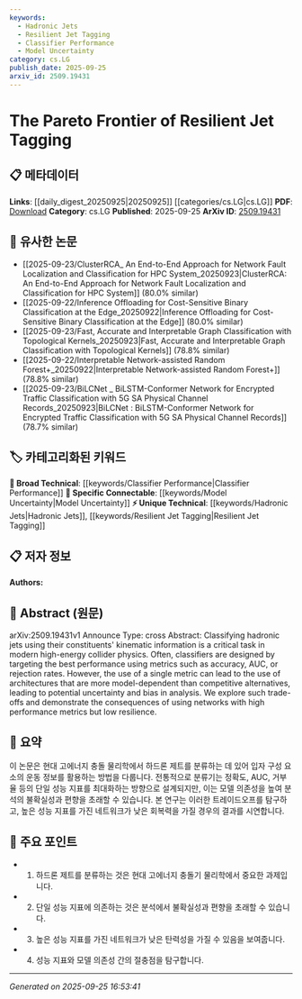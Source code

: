 ```yaml
---
keywords:
  - Hadronic Jets
  - Resilient Jet Tagging
  - Classifier Performance
  - Model Uncertainty
category: cs.LG
publish_date: 2025-09-25
arxiv_id: 2509.19431
---
```


<!-- KEYWORD_LINKING_METADATA:
{
  "processed_timestamp": "2025-09-25T16:53:41.629906",
  "vocabulary_version": "1.0",
  "selected_keywords": [
    "Hadronic Jets",
    "Resilient Jet Tagging",
    "Classifier Performance",
    "Model Uncertainty"
  ],
  "rejected_keywords": [],
  "similarity_scores": {
    "Hadronic Jets": 0.78,
    "Resilient Jet Tagging": 0.82,
    "Classifier Performance": 0.7,
    "Model Uncertainty": 0.77
  },
  "extraction_method": "AI_prompt_based",
  "budget_applied": true,
  "candidates_json": {
    "candidates": [
      {
        "surface": "hadronic jets",
        "canonical": "Hadronic Jets",
        "aliases": [
          "jets",
          "hadron jets"
        ],
        "category": "unique_technical",
        "rationale": "Hadronic jets are a specific concept in high-energy physics that can link to other studies on particle physics and collider experiments.",
        "novelty_score": 0.75,
        "connectivity_score": 0.65,
        "specificity_score": 0.85,
        "link_intent_score": 0.78
      },
      {
        "surface": "resilient jet tagging",
        "canonical": "Resilient Jet Tagging",
        "aliases": [
          "jet tagging",
          "resilient tagging"
        ],
        "category": "unique_technical",
        "rationale": "This concept is central to the paper and represents a novel approach in jet classification, linking to resilience in machine learning models.",
        "novelty_score": 0.8,
        "connectivity_score": 0.6,
        "specificity_score": 0.9,
        "link_intent_score": 0.82
      },
      {
        "surface": "classifier performance",
        "canonical": "Classifier Performance",
        "aliases": [
          "performance metrics",
          "classifier metrics"
        ],
        "category": "broad_technical",
        "rationale": "Understanding classifier performance is crucial for linking to discussions on model evaluation and optimization strategies.",
        "novelty_score": 0.5,
        "connectivity_score": 0.7,
        "specificity_score": 0.6,
        "link_intent_score": 0.7
      },
      {
        "surface": "model uncertainty",
        "canonical": "Model Uncertainty",
        "aliases": [
          "uncertainty in models",
          "model bias"
        ],
        "category": "specific_connectable",
        "rationale": "Model uncertainty is a key aspect in evaluating machine learning models, connecting to broader discussions on model reliability.",
        "novelty_score": 0.65,
        "connectivity_score": 0.75,
        "specificity_score": 0.7,
        "link_intent_score": 0.77
      }
    ],
    "ban_list_suggestions": [
      "accuracy",
      "AUC",
      "rejection rates"
    ]
  },
  "decisions": [
    {
      "candidate_surface": "hadronic jets",
      "resolved_canonical": "Hadronic Jets",
      "decision": "linked",
      "scores": {
        "novelty": 0.75,
        "connectivity": 0.65,
        "specificity": 0.85,
        "link_intent": 0.78
      }
    },
    {
      "candidate_surface": "resilient jet tagging",
      "resolved_canonical": "Resilient Jet Tagging",
      "decision": "linked",
      "scores": {
        "novelty": 0.8,
        "connectivity": 0.6,
        "specificity": 0.9,
        "link_intent": 0.82
      }
    },
    {
      "candidate_surface": "classifier performance",
      "resolved_canonical": "Classifier Performance",
      "decision": "linked",
      "scores": {
        "novelty": 0.5,
        "connectivity": 0.7,
        "specificity": 0.6,
        "link_intent": 0.7
      }
    },
    {
      "candidate_surface": "model uncertainty",
      "resolved_canonical": "Model Uncertainty",
      "decision": "linked",
      "scores": {
        "novelty": 0.65,
        "connectivity": 0.75,
        "specificity": 0.7,
        "link_intent": 0.77
      }
    }
  ]
}
-->

# The Pareto Frontier of Resilient Jet Tagging

## 📋 메타데이터

**Links**: [[daily_digest_20250925|20250925]] [[categories/cs.LG|cs.LG]]
**PDF**: [Download](https://arxiv.org/pdf/2509.19431.pdf)
**Category**: cs.LG
**Published**: 2025-09-25
**ArXiv ID**: [2509.19431](https://arxiv.org/abs/2509.19431)

## 🔗 유사한 논문
- [[2025-09-23/ClusterRCA_ An End-to-End Approach for Network Fault Localization and Classification for HPC System_20250923|ClusterRCA: An End-to-End Approach for Network Fault Localization and Classification for HPC System]] (80.0% similar)
- [[2025-09-22/Inference Offloading for Cost-Sensitive Binary Classification at the Edge_20250922|Inference Offloading for Cost-Sensitive Binary Classification at the Edge]] (80.0% similar)
- [[2025-09-23/Fast, Accurate and Interpretable Graph Classification with Topological Kernels_20250923|Fast, Accurate and Interpretable Graph Classification with Topological Kernels]] (78.8% similar)
- [[2025-09-22/Interpretable Network-assisted Random Forest+_20250922|Interpretable Network-assisted Random Forest+]] (78.8% similar)
- [[2025-09-23/BiLCNet _ BiLSTM-Conformer Network for Encrypted Traffic Classification with 5G SA Physical Channel Records_20250923|BiLCNet : BiLSTM-Conformer Network for Encrypted Traffic Classification with 5G SA Physical Channel Records]] (78.7% similar)

## 🏷️ 카테고리화된 키워드
**🧠 Broad Technical**: [[keywords/Classifier Performance|Classifier Performance]]
**🔗 Specific Connectable**: [[keywords/Model Uncertainty|Model Uncertainty]]
**⚡ Unique Technical**: [[keywords/Hadronic Jets|Hadronic Jets]], [[keywords/Resilient Jet Tagging|Resilient Jet Tagging]]

## 📋 저자 정보

**Authors:** 

## 📄 Abstract (원문)

arXiv:2509.19431v1 Announce Type: cross 
Abstract: Classifying hadronic jets using their constituents' kinematic information is a critical task in modern high-energy collider physics. Often, classifiers are designed by targeting the best performance using metrics such as accuracy, AUC, or rejection rates. However, the use of a single metric can lead to the use of architectures that are more model-dependent than competitive alternatives, leading to potential uncertainty and bias in analysis. We explore such trade-offs and demonstrate the consequences of using networks with high performance metrics but low resilience.

## 📝 요약

이 논문은 현대 고에너지 충돌 물리학에서 하드론 제트를 분류하는 데 있어 입자 구성 요소의 운동 정보를 활용하는 방법을 다룹니다. 전통적으로 분류기는 정확도, AUC, 거부율 등의 단일 성능 지표를 최대화하는 방향으로 설계되지만, 이는 모델 의존성을 높여 분석의 불확실성과 편향을 초래할 수 있습니다. 본 연구는 이러한 트레이드오프를 탐구하고, 높은 성능 지표를 가진 네트워크가 낮은 회복력을 가질 경우의 결과를 시연합니다.

## 🎯 주요 포인트

- 1. 하드론 제트를 분류하는 것은 현대 고에너지 충돌기 물리학에서 중요한 과제입니다.
- 2. 단일 성능 지표에 의존하는 것은 분석에서 불확실성과 편향을 초래할 수 있습니다.
- 3. 높은 성능 지표를 가진 네트워크가 낮은 탄력성을 가질 수 있음을 보여줍니다.
- 4. 성능 지표와 모델 의존성 간의 절충점을 탐구합니다.


---

*Generated on 2025-09-25 16:53:41*